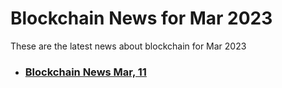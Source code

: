 # Blockchain News for Mar 2023
These are the latest news about blockchain for Mar 2023
- ### [Blockchain News Mar, 11](./11)
